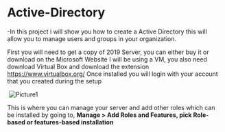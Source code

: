 # Active-Directory
-In this project i will show you how to create a Active Directory this will allow you to manage users and groups in your organization.

First you will need to get a copy of 2019 Server, you can either buy it  or download on the Microsoft Website
I will be using a VM, you also need download Virtual Box and download the extension https://www.virtualbox.org/
Once installed you will login with your account that you created during the setup


<img> ![Picture1](https://github.com/Cworm80/Active-Directory/assets/161678144/c290a065-522d-4042-8de5-e93bd2ed873a)</img>

This is where you can manage your server and add other roles which can be installed by going to, <b> Manage > Add Roles and Features, pick Role-based or features-based installation<b>


